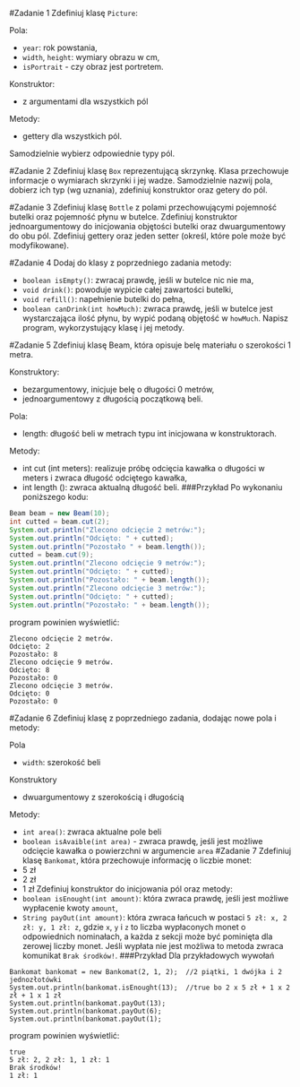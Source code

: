#Zadanie 1
Zdefiniuj klasę `Picture`:

Pola:
- `year`: rok powstania,
- `width`, `height`: wymiary obrazu w cm,
- `isPortrait` - czy obraz jest portretem.

Konstruktor:
- z argumentami dla wszystkich pól

Metody:
- gettery dla wszystkich pól.

Samodzielnie wybierz odpowiednie typy pól.
  
#Zadanie 2
Zdefiniuj klasę `Box` reprezentującą skrzynkę. Klasa przechowuje informacje o wymiarach skrzynki i jej wadze. Samodzielnie
nazwij pola, dobierz ich typ (wg uznania), zdefiniuj konstruktor oraz getery do pól.
  
#Zadanie 3
Zdefiniuj klasę `Bottle` z polami przechowującymi pojemność butelki oraz pojemność płynu w butelce. Zdefiniuj konstruktor
jednoargumentowy do inicjowania objętości butelki oraz dwuargumentowy do obu pól. 
Zdefiniuj gettery oraz jeden setter (określ, które pole może być modyfikowane).

#Zadanie 4
Dodaj do klasy z poprzedniego zadania metody:
- `boolean isEmpty()`: zwracaj prawdę, jeśli w butelce nic nie ma,
- `void drink()`: powoduje wypicie całej zawartości butelki,
- `void refill()`: napełnienie butelki do pełna,
- `boolean canDrink(int howMuch)`: zwraca prawdę, jeśli w butelce jest wystarczająca ilość płynu,
  by wypić podaną objętość w `howMuch`.
Napisz program, wykorzystujący klasę i jej metody.

#Zadanie 5
Zdefiniuj klasę Beam, która opisuje belę materiału o szerokości 1 metra.

Konstruktory:
- bezargumentowy, inicjuje belę o długości 0 metrów,
- jednoargumentowy z długością początkową beli.

Pola:
- length: długość beli w metrach typu int inicjowana w konstruktorach.

Metody:
- int cut (int meters): realizuje próbę odcięcia kawałka o długości w meters i zwraca długość odciętego kawałka,
- int length (): zwraca aktualną długość beli.
###Przykład
Po wykonaniu poniższego kodu:
```java
Beam beam = new Beam(10);
int cutted = beam.cut(2);
System.out.println("Zlecono odcięcie 2 metrów:");
System.out.println("Odcięto: " + cutted);
System.out.println("Pozostało " + beam.length());
cutted = beam.cut(9);
System.out.println("Zlecono odcięcie 9 metrów:");
System.out.println("Odcięto: " + cutted);
System.out.println("Pozostało: " + beam.length());
System.out.println("Zlecono odcięcie 3 metrów:");
System.out.println("Odcięto: " + cutted);
System.out.println("Pozostało: " + beam.length());
```
program powinien wyświetlić:
```
Zlecono odcięcie 2 metrów.
Odcięto: 2
Pozostało: 8
Zlecono odcięcie 9 metrów.
Odcięto: 8
Pozostało: 0
Zlecono odcięcie 3 metrów.
Odcięto: 0
Pozostało: 0 
```
#Zadanie 6
Zdefiniuj klasę z poprzedniego zadania, dodając nowe pola i metody:

Pola
- `width`: szerokość beli

Konstruktory
- dwuargumentowy z szerokością i długością

Metody:
- `int area()`: zwraca aktualne pole beli
- `boolean isAvaible(int area)` - zwraca prawdę, jeśli jest możliwe odcięcie kawałka o powierzchni w argumencie `area`
#Zadanie 7
Zdefiniuj klasę `Bankomat`, która przechowuje informację o liczbie monet:
- 5 zł
- 2 zł
- 1 zł
Zdefiniuj konstruktor do inicjowania pól oraz metody:
- `boolean isEnought(int amount)`: która zwraca prawdę, jeśli jest możliwe wypłacenie kwoty `amount`,
- `String payOut(int amount)`: która zwraca łańcuch w postaci `5 zł: x, 2 zł: y, 1 zł: z`, gdzie `x`, `y` i `z` to liczba wypłaconych
monet o odpowiednich nominałach, a każda z sekcji może być pominięta dla zerowej liczby monet. Jeśli wypłata
nie jest możliwa to metoda zwraca komunikat `Brak środków!`. 
###Przykład
Dla przykładowych wywołań
```
Bankomat bankomat = new Bankomat(2, 1, 2);  //2 piątki, 1 dwójka i 2 jednozłotówki
System.out.println(bankomat.isEnought(13);  //true bo 2 x 5 zł + 1 x 2 zł + 1 x 1 zł
System.out.println(bankomat.payOut(13);
System.out.println(bankomat.payOut(6);
System.out.println(bankomat.payOut(1);         
```
program powinien wyświetlić:
```
true
5 zł: 2, 2 zł: 1, 1 zł: 1
Brak środków!
1 zł: 1
```
